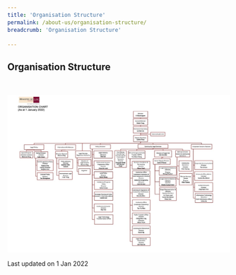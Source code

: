 ```yaml
---
title: 'Organisation Structure'
permalink: /about-us/organisation-structure/
breadcrumb: 'Organisation Structure'

---
```



Organisation Structure
---

<div class="image">
  <a href="/files/MinLaw_Organisation_Structure_20220101.pdf">
    <br>
    <br>
    <img src="/images/MinLaw_Organisation_Structure_20220101.jpg" title="Organisation Structure" alt="Organisation Structure">
  </a>
</div>

<p class="right-side-updated">Last updated on 1 Jan 2022</p>
